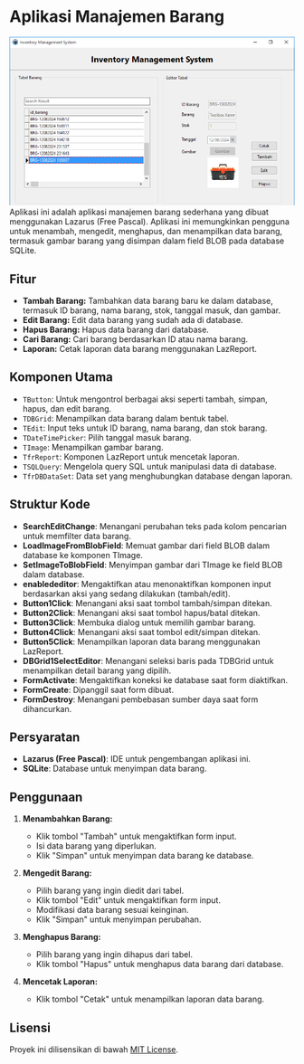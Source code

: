 # Aplikasi Manajemen Barang
<img src="capture/capture-1.png">
Aplikasi ini adalah aplikasi manajemen barang sederhana yang dibuat menggunakan Lazarus (Free Pascal). Aplikasi ini memungkinkan pengguna untuk menambah, mengedit, menghapus, dan menampilkan data barang, termasuk gambar barang yang disimpan dalam field BLOB pada database SQLite.

## Fitur

- **Tambah Barang:** Tambahkan data barang baru ke dalam database, termasuk ID barang, nama barang, stok, tanggal masuk, dan gambar.
- **Edit Barang:** Edit data barang yang sudah ada di database.
- **Hapus Barang:** Hapus data barang dari database.
- **Cari Barang:** Cari barang berdasarkan ID atau nama barang.
- **Laporan:** Cetak laporan data barang menggunakan LazReport.

## Komponen Utama

- `TButton`: Untuk mengontrol berbagai aksi seperti tambah, simpan, hapus, dan edit barang.
- `TDBGrid`: Menampilkan data barang dalam bentuk tabel.
- `TEdit`: Input teks untuk ID barang, nama barang, dan stok barang.
- `TDateTimePicker`: Pilih tanggal masuk barang.
- `TImage`: Menampilkan gambar barang.
- `TfrReport`: Komponen LazReport untuk mencetak laporan.
- `TSQLQuery`: Mengelola query SQL untuk manipulasi data di database.
- `TfrDBDataSet`: Data set yang menghubungkan database dengan laporan.

## Struktur Kode

- **SearchEditChange**: Menangani perubahan teks pada kolom pencarian untuk memfilter data barang.
- **LoadImageFromBlobField**: Memuat gambar dari field BLOB dalam database ke komponen TImage.
- **SetImageToBlobField**: Menyimpan gambar dari TImage ke field BLOB dalam database.
- **enablededitor**: Mengaktifkan atau menonaktifkan komponen input berdasarkan aksi yang sedang dilakukan (tambah/edit).
- **Button1Click**: Menangani aksi saat tombol tambah/simpan ditekan.
- **Button2Click**: Menangani aksi saat tombol hapus/batal ditekan.
- **Button3Click**: Membuka dialog untuk memilih gambar barang.
- **Button4Click**: Menangani aksi saat tombol edit/simpan ditekan.
- **Button5Click**: Menampilkan laporan data barang menggunakan LazReport.
- **DBGrid1SelectEditor**: Menangani seleksi baris pada TDBGrid untuk menampilkan detail barang yang dipilih.
- **FormActivate**: Mengaktifkan koneksi ke database saat form diaktifkan.
- **FormCreate**: Dipanggil saat form dibuat.
- **FormDestroy**: Menangani pembebasan sumber daya saat form dihancurkan.

## Persyaratan

- **Lazarus (Free Pascal)**: IDE untuk pengembangan aplikasi ini.
- **SQLite**: Database untuk menyimpan data barang.

## Penggunaan

1. **Menambahkan Barang:**
   - Klik tombol "Tambah" untuk mengaktifkan form input.
   - Isi data barang yang diperlukan.
   - Klik "Simpan" untuk menyimpan data barang ke database.

2. **Mengedit Barang:**
   - Pilih barang yang ingin diedit dari tabel.
   - Klik tombol "Edit" untuk mengaktifkan form input.
   - Modifikasi data barang sesuai keinginan.
   - Klik "Simpan" untuk menyimpan perubahan.

3. **Menghapus Barang:**
   - Pilih barang yang ingin dihapus dari tabel.
   - Klik tombol "Hapus" untuk menghapus data barang dari database.

4. **Mencetak Laporan:**
   - Klik tombol "Cetak" untuk menampilkan laporan data barang.

## Lisensi

Proyek ini dilisensikan di bawah [MIT License](https://opensource.org/licenses/MIT).
